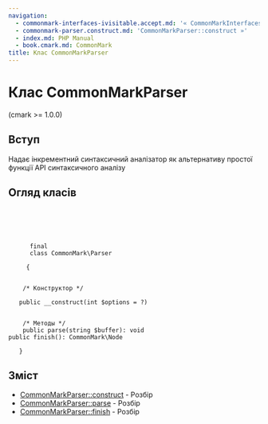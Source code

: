 ```yaml
---
navigation:
  - commonmark-interfaces-ivisitable.accept.md: '« CommonMarkInterfacesIVisitable::accept'
  - commonmark-parser.construct.md: 'CommonMarkParser::construct »'
  - index.md: PHP Manual
  - book.cmark.md: CommonMark
title: Клас CommonMarkParser
---
```

# Клас CommonMarkParser

(cmark >= 1.0.0)

## Вступ

Надає інкрементний синтаксичний аналізатор як альтернативу простої функції API синтаксичного аналізу

## Огляд класів

```classsynopsis



    
     
      final
      class CommonMark\Parser
     
     {


    /* Конструктор */
    
   public __construct(int $options = ?)


    /* Методы */
    public parse(string $buffer): void
public finish(): CommonMark\Node

   }
```

## Зміст

-   [CommonMarkParser::construct](commonmark-parser.construct.md) - Розбір
-   [CommonMarkParser::parse](commonmark-parser.parse.md) - Розбір
-   [CommonMarkParser::finish](commonmark-parser.finish.md) - Розбір
